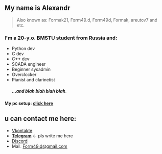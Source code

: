 ## My name is Alexandr
> Also known as: Formak21, Form49.d, Form49d, Formak, areutov7 and etc.

### I'm a 20-y.o. BMSTU student from Russia and:
- Python dev
- C dev
- C++ dev
- SCADA engineer
- Beginner sysadmin
- Overclocker
- Pianist and clarinetist
    ##### ...and blah blah blah blah.


#### My pc setup: **[click here](pc_readme.md)**

## u can contact me here:
- [Vkontakte](https://vk.com/formak21)
- **[Telegram](https://t.me/formak21)**  <- pls write me here
- [Discord](https://discordapp.com/users/458674488683528195)
- Mail: Form49.d@gmail.com
